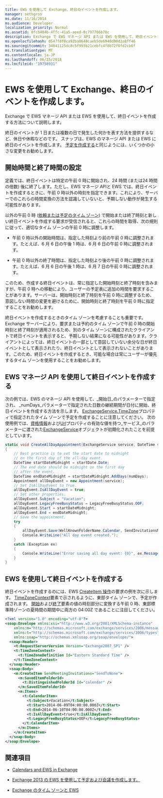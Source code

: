 ```yaml
---
title: EWS を使用して Exchange、終日のイベントを作成します。
manager: sethgros
ms.date: 11/16/2014
ms.audience: Developer
localization_priority: Normal
ms.assetid: 0fcb484b-4ffc-41a5-aeed-8c797766b70c
description: Exchange で EWS マネージ API または EWS を使用して、終日イベントを作成する方法について説明します。
ms.openlocfilehash: 0547fdf0ca92ba0648caeb5de6940d90d2a8ff46
ms.sourcegitcommit: 34041125dc8c5f993b21cebfc4f8b72f0fd2cb6f
ms.translationtype: MT
ms.contentlocale: ja-JP
ms.lasthandoff: 06/25/2018
ms.locfileid: "19758931"
---
```

# <a name="create-all-day-events-by-using-ews-in-exchange"></a>EWS を使用して Exchange、終日のイベントを作成します。

Exchange で EWS マネージ API または EWS を使用して、終日イベントを作成する方法について説明します。
  
終日のイベントが 1 日または複数の日で発生した何かを表す方法を提供するなど、休日や休暇などのです。 スナップは、EWS のマネージ API または EWS に終日のイベントを作成します。 [予定を作成する](how-to-create-appointments-and-meetings-by-using-ews-in-exchange-2013.md)と同じようには、いくつかの小さな変更をお勧めします。
  
## <a name="setting-start-and-end-times"></a>開始時間と終了時間の設定

定義では、終日イベントは特定の午前 0 時に開始され、24 時間 (または24 時間の倍数) 後に終了します。ただし、EWS マネージ APIと EWS では、終日イベントを作成するときに、午前 0 時以外の時刻を指定できます。これにより、サーバーでのこれらの時間変換の方法を認識していないと、予期しない動作が発生する可能性があります。
  
以外の午前 0 時 ([依頼または予定のタイム ゾーン](time-zones-and-ews-in-exchange.md)) で開始または終了時刻と新しい終日イベントを作成する要求が受信されると、これらの時間を取得、次の規則に従って、適切なタイム ゾーンの午前 0 時に調整します。
  
- 午前 0 時以外の開始時間は、指定した時刻より前の午前 0 時に調整されます。たとえば、6 月 6 日の午後 1 時は、6 月 6 日の午前 0 時に調整されます。
    
- 午前 0 時以外の終了時間は、指定した時刻より後の午前 0 時に調整されます。たとえば、6 月 6 日の午後 1 時は、6 月 7 日の午前 0 時に調整されます。
    
このため、作成する終日イベントは、常に指定した開始時刻と終了時刻を含みますが、午前 0 時への移動により、ユーザーの予定表に追加の時間を要求することがあります。サーバーは、開始時刻と終了時刻を午前 0 時に調整するため、意図しない時間の変更を避けるために、開始時刻と終了時刻を午前 0 時に指定することをお勧めします。
  
終日イベントを作成するときのタイム ゾーンを考慮することも重要です。Exchange サーバーにより、要求または予約のタイム ゾーンで午前 0 時の開始時刻と終了時刻が適用されるため、別のタイム ゾーンに構成されたクライアントで終日イベントを表示すると、予期しない結果になる可能性があります。クライアントによっては、終日イベントの一部として意図していない余分な日が終日イベントとして表示されたり、終日イベントとして表示されないことがあります。このため、終日イベントを作成するとき、可能な場合は常にユーザーが優先するタイム ゾーンを使用することをお勧めします。
  
## <a name="create-an-all-day-event-by-using-the-ews-managed-api"></a>EWS マネージ API を使用して終日イベントを作成する

次の例では、EWS のマネージ API を使用して、_開始日_のパラメーターで指定され、 _numDays_パラメーターで指定された日数の継続期間が日付に開始、終日イベントを作成する方法を示します。 [ExchangeService.TimeZone](http://msdn.microsoft.com/en-us/library/microsoft.exchange.webservices.data.exchangeservice.timezone%28v=exchg.80%29.aspx)プロパティで指定されたタイム ゾーンで予定を作成することに注意してください。 次の使用例では、[資格情報](http://msdn.microsoft.com/en-us/library/microsoft.exchange.webservices.data.exchangeservicebase.credentials%28v=exchg.80%29.aspx)および[Url](http://msdn.microsoft.com/en-us/library/microsoft.exchange.webservices.data.exchangeservice.url%28v=exchg.80%29.aspx)プロパティの有効な値を持つ_サービス_のパラメーターに渡された[ExchangeService](http://msdn.microsoft.com/en-us/library/microsoft.exchange.webservices.data.exchangeservice%28v=exchg.80%29.aspx)オブジェクトが初期化されたことを前提としています。 
  
```cs
static void CreateAllDayAppointment(ExchangeService service, DateTime startDate, int numDays)
{
    // Best practice is to set the start date to midnight
    // on the first day of the all-day event.
    DateTime startDateMidnight = startDate.Date;
    // The end date should be midnight on the first day
    // after the event.
    DateTime endDateMidnight = startDateMidnight.AddDays(numDays);
    Appointment allDayEvent = new Appointment(service);
    // Set IsAllDayEvent to true.
    allDayEvent.IsAllDayEvent = true;
    // Set other properties.
    allDayEvent.Subject = "Vacation";
    allDayEvent.LegacyFreeBusyStatus = LegacyFreeBusyStatus.OOF;
    allDayEvent.Start = startDateMidnight;
    allDayEvent.End = endDateMidnight;
    // Save the appointment.
    try
    {
        allDayEvent.Save(WellKnownFolderName.Calendar, SendInvitationsMode.SendToNone);
        Console.WriteLine("All day event created.");
    }
    catch (Exception ex)
    {
        Console.WriteLine("Error saving all day event: {0}", ex.Message);
    }
}
```

## <a name="create-an-all-day-event-by-using-ews"></a>EWS を使用して終日イベントを作成する

終日イベントを作成するのには、EWS [CreateItem 操作](http://msdn.microsoft.com/library/78a52120-f1d0-4ed7-8748-436e554f75b6%28Office.15%29.aspx)の要求の例を次に示します。 [TimeZoneContext](http://msdn.microsoft.com/library/573c462b-aa1d-4ba0-8852-e3f48b26873b%28Office.15%29.aspx)要素で示されるように、東部タイム ゾーンで、予定が作成されます。 [開始](http://msdn.microsoft.com/library/7cfe9979-c893-4f9b-b3a1-8f9e17515a4b%28Office.15%29.aspx)および[終了](http://msdn.microsoft.com/library/72329821-32ff-495d-b6e5-fdc011003c2e%28Office.15%29.aspx)要素の値の時刻部分に変換する午前 0 時、東部標準時ゾーンの夏時間の期間中に両方の 04:00Z であることに注目してください。 
  
```XML
<?xml version="1.0" encoding="utf-8"?>
<soap:Envelope xmlns:xsi="http://www.w3.org/2001/XMLSchema-instance" 
    xmlns:m="http://schemas.microsoft.com/exchange/services/2006/messages" 
    xmlns:t="http://schemas.microsoft.com/exchange/services/2006/types" 
    xmlns:soap="http://schemas.xmlsoap.org/soap/envelope/">
  <soap:Header>
    <t:RequestServerVersion Version="Exchange2007_SP1" />
    <t:TimeZoneContext>
      <t:TimeZoneDefinition Id="Eastern Standard Time" />
    </t:TimeZoneContext>
  </soap:Header>
  <soap:Body>
    <m:CreateItem SendMeetingInvitations="SendToNone">
      <m:SavedItemFolderId>
        <t:DistinguishedFolderId Id="calendar" />
      </m:SavedItemFolderId>
      <m:Items>
        <t:CalendarItem>
          <t:Subject>Vacation</t:Subject>
          <t:Start>2014-06-09T04:00:00.000Z</t:Start>
          <t:End>2014-06-10T04:00:00.000Z</t:End>
          <t:IsAllDayEvent>true</t:IsAllDayEvent>
          <t:LegacyFreeBusyStatus>OOF</t:LegacyFreeBusyStatus>
        </t:CalendarItem>
      </m:Items>
    </m:CreateItem>
  </soap:Body>
</soap:Envelope>
```

## <a name="see-also"></a>関連項目


- [Calendars and EWS in Exchange](calendars-and-ews-in-exchange.md)
    
- [Exchange 2013 の EWS を使用して予定および会議を作成します。](how-to-create-appointments-and-meetings-by-using-ews-in-exchange-2013.md)
    
- [Exchange のタイム ゾーンと EWS](time-zones-and-ews-in-exchange.md)
    

